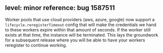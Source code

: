 level: minor
reference: bug 1587511
---
Worker pools that use cloud providers (aws, azure, google) now support a `lifecycle.reregisterTimeout` config that
will make the credentials we hand to these workers expire within that amount of seconds. If the worker still exists
at that time, the instance will be terminated. This lays the groundwork for a subsequent release where you will
be able to have your workers reregister to continue working.
